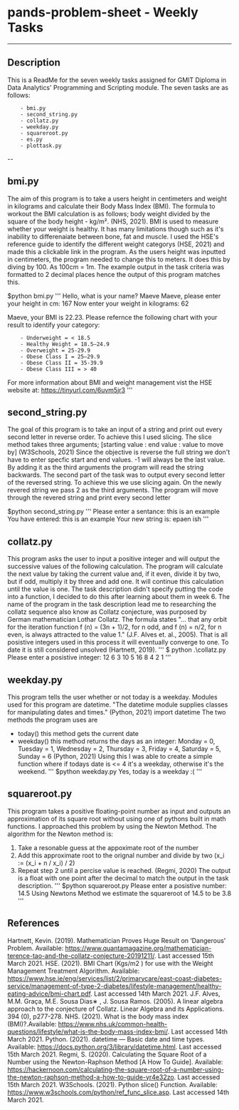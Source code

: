 # pands-problem-sheet - Weekly Tasks
---

## Description
This is a ReadMe for the seven weekly tasks assigned for GMIT Diploma in Data Analytics' Programming and Scripting module.
The seven tasks are as follows:
        
        - bmi.py
        - second_string.py
        - collatz.py
        - weekday.py
        - squareroot.py
        - es.py
        - plottask.py

-- 
## bmi.py
The aim of this program is to take a users height in centimeters and weight in kilograms and calculate their Body Mass Index (BMI).
The formula to workout the BMI calculation is as follows; body weight divided by the square of the body height - kg/m². (NHS, 2021).
BMI is used to measure whether your weight is healthy. It has many limitations though such as it's inability to differenaiate between bone, fat and muscle.
I used the HSE's reference guide to identify the different weight categorys (HSE, 2021) and made this a clickable link in the program.
As the users height was inputted in centimeters, the program needed to change this to meters. It does this by diving by 100. As 100cm = 1m.
The example output in the task criteria was formatted to 2 decimal places hence the output of this program matches this.

$python bmi.py
'''
Hello, what is your name? Maeve
Maeve, please enter your height in cm: 167
Now enter your weight in kilograms: 62

Maeve, your BMI is 22.23.
Please refernce the following chart with your result to identify your category:

        - Underweight = < 18.5
        - Healthy Weight = 18.5–24.9
        - Overweight = 25-29.9
        - Obese Class I = 25–29.9
        - Obese Class II = 35-39.9
        - Obese Class III = > 40

For more information about BMI and weight management vist the HSE website at: https://tinyurl.com/6uvm5jr3
'''

## second_string.py
The goal of this program is to take an input of a string and print out every second letter in reverse order.
To achieve this I used slicing. The slice method takes three arguments; [starting value : end value : value to move by] (W3Schools, 2021)
Since the objective is reverse the full string we don't have to enter specfic start and end values. 
-1 will always be the last value. By adding it as the third arguments the program will read the string backwards.
The second part of the task was to output every second letter of the reversed string.
To achieve this we use slicing again. On the newly revered string we pass 2 as the third arguments. 
The program will move through the revered string and print every second letter


$python second_string.py
    '''
    Please enter a sentance: this is an example
    You have entered:
                    this is an example
    Your new string is:
                    epaen ish
    '''

## collatz.py
This program asks the user to input a positive integer and will output the successive values of the following calculation. The program will calculate the next value by taking the current value and, if it even, divide it by two, but if odd, multiply it by three and add one. It will continue this calculation until the value is one. 
The task description didn't specify putting the code into a function, I decided to do this after learning about them in week 6.
The name of the program in the task description lead me to researching the collatz sequence also know as Collatz conjecture, was purposed by German mathematician Lothar Collatz. The formula states "... that any orbit for the iteration function f (n) = (3n + 1)/2, for n odd, and f (n) = n/2, for n even, is always attracted to the value 1." (J.F. Alves et. al., 2005). That is all posistive integers used in this process it will eventually converge to one. To date it is still considered unsolved (Hartnett, 2019).
         '''
        $ python .\collatz.py
        Please enter a posistive integer: 12
        6
        3
        10
        5
        16
        8
        4
        2
        1
        '''

## weekday.py
This program tells the user whether or not today is a weekday.
Modules used for this program are datetime. "The datetime module supplies classes for manipulating dates and times." (Python, 2021)
        import datetime
The two methods the program uses are 
- today() this method gets the current date
- weekday() this method returns the days as an integer: Monday = 0, Tuesday = 1, Wednesday = 2, Thursday = 3, Friday = 4, Saturday = 5, Sunday = 6 (Python, 2021)
Using this I was able to create a simple function where if todays date is <= 4 it's a weekday, otherwise it's the weekend.
        '''
        $python weekday.py
        Yes, today is a weekday :(
        '''

## squareroot.py
This program takes a positive floating-point number as input and outputs an approximation of its square root without using one of pythons built in math functions. I approached this problem by using the Newton Method. The algorithm for the Newton method is:
 1) Take a resonable guess at the appoximate root of the number
 2) Add this approximate root to the orignal number and divide by two (x_i := (x_i + n / x_i) / 2)
 3) Repeat step 2 until a percise value is reached. (Regmi, 2020)
 The output is a float with one point after the decimal to match the output in the task description. 
        '''
        $python squareroot.py
        Please enter a posistive number: 14.5
        Using Newtons Method we estimate the squareroot of 14.5 to be 3.8
        '''

        
## References
Hartnett, Kevin. (2019). Mathematician Proves Huge Result on ‘Dangerous’ Problem. Available: https://www.quantamagazine.org/mathematician-terence-tao-and-the-collatz-conjecture-20191211/. Last accessed 15th March 2021.
HSE. (2021). BMI Chart (Kgs/m2 ) for use with the Weight Management Treatment Algorithm. 
Available: https://www.hse.ie/eng/services/list/2/primarycare/east-coast-diabetes-service/management-of-type-2-diabetes/lifestyle-management/healthy-eating-advice/bmi-chart.pdf. Last accessed 14th March 2021.
J.F. Alves, M.M. Graça, M.E. Sousa Dias∗ , J. Sousa Ramos. (2005). A linear algebra approach to the conjecture of Collatz. Linear Algebra and its Applications. 394 (0), p277-278.
NHS. (2021). What is the body mass index (BMI)?.Available: https://www.nhs.uk/common-health-questions/lifestyle/what-is-the-body-mass-index-bmi/. Last accessed 14th March 2021.
Python. (2021). datetime — Basic date and time types. Available: https://docs.python.org/3/library/datetime.html. Last accessed 15th March 2021.
Regmi, S. (2020). Calculating the Square Root of a Number using the  Newton-Raphson Method [A How To Guide]. Available: https://hackernoon.com/calculating-the-square-root-of-a-number-using-the-newton-raphson-method-a-how-to-guide-yr4e32zo. Last accessed 15th March 2021.
W3Schools. (2021). Python slice() Function. Available: https://www.w3schools.com/python/ref_func_slice.asp. Last accessed 14th March 2021.
